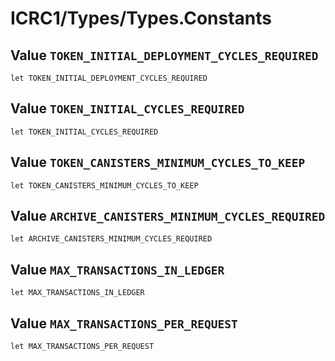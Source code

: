 # ICRC1/Types/Types.Constants

## Value `TOKEN_INITIAL_DEPLOYMENT_CYCLES_REQUIRED`
``` motoko no-repl
let TOKEN_INITIAL_DEPLOYMENT_CYCLES_REQUIRED
```


## Value `TOKEN_INITIAL_CYCLES_REQUIRED`
``` motoko no-repl
let TOKEN_INITIAL_CYCLES_REQUIRED
```


## Value `TOKEN_CANISTERS_MINIMUM_CYCLES_TO_KEEP`
``` motoko no-repl
let TOKEN_CANISTERS_MINIMUM_CYCLES_TO_KEEP
```


## Value `ARCHIVE_CANISTERS_MINIMUM_CYCLES_REQUIRED`
``` motoko no-repl
let ARCHIVE_CANISTERS_MINIMUM_CYCLES_REQUIRED
```


## Value `MAX_TRANSACTIONS_IN_LEDGER`
``` motoko no-repl
let MAX_TRANSACTIONS_IN_LEDGER
```


## Value `MAX_TRANSACTIONS_PER_REQUEST`
``` motoko no-repl
let MAX_TRANSACTIONS_PER_REQUEST
```

